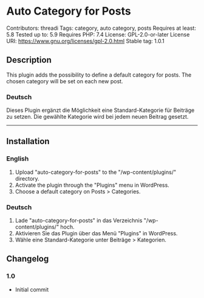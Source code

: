 # Auto Category for Posts
Contributors: threadi
Tags: category, auto category, posts
Requires at least: 5.8
Tested up to: 5.9
Requires PHP: 7.4
License: GPL-2.0-or-later
License URI: https://www.gnu.org/licenses/gpl-2.0.html
Stable tag: 1.0.1

## Description

This plugin adds the possibility to define a default category for posts. The chosen category will be set on each new post.

### Deutsch

Dieses Plugin ergänzt die Möglichkeit eine Standard-Kategorie für Beiträge zu setzen. Die gewählte Kategorie wird bei jedem neuen Beitrag gesetzt.

---

## Installation

### English

1. Upload "auto-category-for-posts" to the "/wp-content/plugins/" directory.
2. Activate the plugin through the "Plugins" menu in WordPress.
3. Choose a default category on Posts > Categories.

### Deutsch

1. Lade "auto-category-for-posts" in das Verzeichnis "/wp-content/plugins/" hoch.
2. Aktivieren Sie das Plugin über das Menü "Plugins" in WordPress.
3. Wähle eine Standard-Kategorie unter Beiträge > Kategorien.

## Changelog

### 1.0
* Initial commit